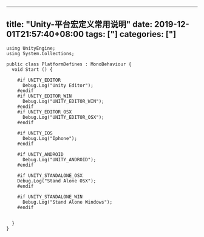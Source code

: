 ﻿
---
title: "Unity-平台宏定义常用说明"
date: 2019-12-01T21:57:40+08:00
tags: ["]
categories: ["]
---

<!--more-->


```
using UnityEngine;
using System.Collections;

public class PlatformDefines : MonoBehaviour {
  void Start () {

    #if UNITY_EDITOR
      Debug.Log("Unity Editor");
    #endif
    #if UNITY_EDITOR_WIN
      Debug.Log("UNITY_EDITOR_WIN");
    #endif
    #if UNITY_EDITOR_OSX
      Debug.Log("UNITY_EDITOR_OSX");
    #endif    

    #if UNITY_IOS
      Debug.Log("Iphone");
    #endif

    #if UNITY_ANDROID
      Debug.Log("UNITY_ANDROID");
    #endif

    #if UNITY_STANDALONE_OSX
    Debug.Log("Stand Alone OSX");
    #endif

    #if UNITY_STANDALONE_WIN
      Debug.Log("Stand Alone Windows");
    #endif


  }          
}
```
